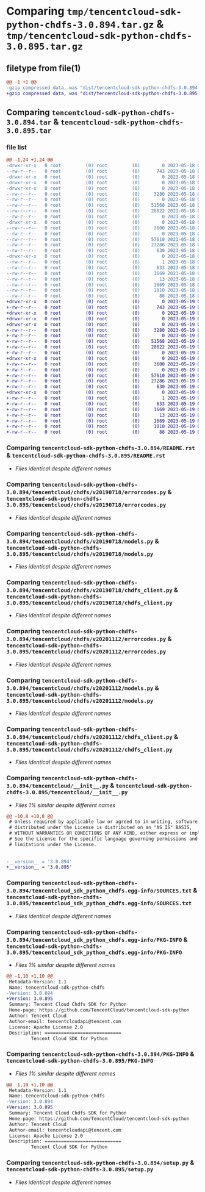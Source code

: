 # Comparing `tmp/tencentcloud-sdk-python-chdfs-3.0.894.tar.gz` & `tmp/tencentcloud-sdk-python-chdfs-3.0.895.tar.gz`

## filetype from file(1)

```diff
@@ -1 +1 @@
-gzip compressed data, was "dist/tencentcloud-sdk-python-chdfs-3.0.894.tar", last modified: Thu May 18 00:20:25 2023, max compression
+gzip compressed data, was "dist/tencentcloud-sdk-python-chdfs-3.0.895.tar", last modified: Fri May 19 02:45:57 2023, max compression
```

## Comparing `tencentcloud-sdk-python-chdfs-3.0.894.tar` & `tencentcloud-sdk-python-chdfs-3.0.895.tar`

### file list

```diff
@@ -1,24 +1,24 @@
-drwxr-xr-x   0 root         (0) root         (0)        0 2023-05-18 00:20:25.000000 tencentcloud-sdk-python-chdfs-3.0.894/
--rw-r--r--   0 root         (0) root         (0)      743 2023-05-18 00:20:25.000000 tencentcloud-sdk-python-chdfs-3.0.894/README.rst
-drwxr-xr-x   0 root         (0) root         (0)        0 2023-05-18 00:20:25.000000 tencentcloud-sdk-python-chdfs-3.0.894/tencentcloud/
-drwxr-xr-x   0 root         (0) root         (0)        0 2023-05-18 00:20:25.000000 tencentcloud-sdk-python-chdfs-3.0.894/tencentcloud/chdfs/
-drwxr-xr-x   0 root         (0) root         (0)        0 2023-05-18 00:20:25.000000 tencentcloud-sdk-python-chdfs-3.0.894/tencentcloud/chdfs/v20190718/
--rw-r--r--   0 root         (0) root         (0)     3280 2023-05-18 00:20:25.000000 tencentcloud-sdk-python-chdfs-3.0.894/tencentcloud/chdfs/v20190718/errorcodes.py
--rw-r--r--   0 root         (0) root         (0)        0 2023-05-18 00:20:25.000000 tencentcloud-sdk-python-chdfs-3.0.894/tencentcloud/chdfs/v20190718/__init__.py
--rw-r--r--   0 root         (0) root         (0)    51568 2023-05-18 00:20:25.000000 tencentcloud-sdk-python-chdfs-3.0.894/tencentcloud/chdfs/v20190718/models.py
--rw-r--r--   0 root         (0) root         (0)    28022 2023-05-18 00:20:25.000000 tencentcloud-sdk-python-chdfs-3.0.894/tencentcloud/chdfs/v20190718/chdfs_client.py
--rw-r--r--   0 root         (0) root         (0)        0 2023-05-18 00:20:25.000000 tencentcloud-sdk-python-chdfs-3.0.894/tencentcloud/chdfs/__init__.py
-drwxr-xr-x   0 root         (0) root         (0)        0 2023-05-18 00:20:25.000000 tencentcloud-sdk-python-chdfs-3.0.894/tencentcloud/chdfs/v20201112/
--rw-r--r--   0 root         (0) root         (0)     3600 2023-05-18 00:20:25.000000 tencentcloud-sdk-python-chdfs-3.0.894/tencentcloud/chdfs/v20201112/errorcodes.py
--rw-r--r--   0 root         (0) root         (0)        0 2023-05-18 00:20:25.000000 tencentcloud-sdk-python-chdfs-3.0.894/tencentcloud/chdfs/v20201112/__init__.py
--rw-r--r--   0 root         (0) root         (0)    57610 2023-05-18 00:20:25.000000 tencentcloud-sdk-python-chdfs-3.0.894/tencentcloud/chdfs/v20201112/models.py
--rw-r--r--   0 root         (0) root         (0)    27286 2023-05-18 00:20:25.000000 tencentcloud-sdk-python-chdfs-3.0.894/tencentcloud/chdfs/v20201112/chdfs_client.py
--rw-r--r--   0 root         (0) root         (0)      630 2023-05-18 00:20:25.000000 tencentcloud-sdk-python-chdfs-3.0.894/tencentcloud/__init__.py
-drwxr-xr-x   0 root         (0) root         (0)        0 2023-05-18 00:20:25.000000 tencentcloud-sdk-python-chdfs-3.0.894/tencentcloud_sdk_python_chdfs.egg-info/
--rw-r--r--   0 root         (0) root         (0)        1 2023-05-18 00:20:25.000000 tencentcloud-sdk-python-chdfs-3.0.894/tencentcloud_sdk_python_chdfs.egg-info/dependency_links.txt
--rw-r--r--   0 root         (0) root         (0)      633 2023-05-18 00:20:25.000000 tencentcloud-sdk-python-chdfs-3.0.894/tencentcloud_sdk_python_chdfs.egg-info/SOURCES.txt
--rw-r--r--   0 root         (0) root         (0)     1669 2023-05-18 00:20:25.000000 tencentcloud-sdk-python-chdfs-3.0.894/tencentcloud_sdk_python_chdfs.egg-info/PKG-INFO
--rw-r--r--   0 root         (0) root         (0)       13 2023-05-18 00:20:25.000000 tencentcloud-sdk-python-chdfs-3.0.894/tencentcloud_sdk_python_chdfs.egg-info/top_level.txt
--rw-r--r--   0 root         (0) root         (0)     1669 2023-05-18 00:20:25.000000 tencentcloud-sdk-python-chdfs-3.0.894/PKG-INFO
--rw-r--r--   0 root         (0) root         (0)     1010 2023-05-18 00:20:25.000000 tencentcloud-sdk-python-chdfs-3.0.894/setup.py
--rw-r--r--   0 root         (0) root         (0)       88 2023-05-18 00:20:25.000000 tencentcloud-sdk-python-chdfs-3.0.894/setup.cfg
+drwxr-xr-x   0 root         (0) root         (0)        0 2023-05-19 02:45:57.000000 tencentcloud-sdk-python-chdfs-3.0.895/
+-rw-r--r--   0 root         (0) root         (0)      743 2023-05-19 02:45:56.000000 tencentcloud-sdk-python-chdfs-3.0.895/README.rst
+drwxr-xr-x   0 root         (0) root         (0)        0 2023-05-19 02:45:57.000000 tencentcloud-sdk-python-chdfs-3.0.895/tencentcloud/
+drwxr-xr-x   0 root         (0) root         (0)        0 2023-05-19 02:45:57.000000 tencentcloud-sdk-python-chdfs-3.0.895/tencentcloud/chdfs/
+drwxr-xr-x   0 root         (0) root         (0)        0 2023-05-19 02:45:57.000000 tencentcloud-sdk-python-chdfs-3.0.895/tencentcloud/chdfs/v20190718/
+-rw-r--r--   0 root         (0) root         (0)     3280 2023-05-19 02:45:56.000000 tencentcloud-sdk-python-chdfs-3.0.895/tencentcloud/chdfs/v20190718/errorcodes.py
+-rw-r--r--   0 root         (0) root         (0)        0 2023-05-19 02:45:56.000000 tencentcloud-sdk-python-chdfs-3.0.895/tencentcloud/chdfs/v20190718/__init__.py
+-rw-r--r--   0 root         (0) root         (0)    51568 2023-05-19 02:45:56.000000 tencentcloud-sdk-python-chdfs-3.0.895/tencentcloud/chdfs/v20190718/models.py
+-rw-r--r--   0 root         (0) root         (0)    28022 2023-05-19 02:45:56.000000 tencentcloud-sdk-python-chdfs-3.0.895/tencentcloud/chdfs/v20190718/chdfs_client.py
+-rw-r--r--   0 root         (0) root         (0)        0 2023-05-19 02:45:56.000000 tencentcloud-sdk-python-chdfs-3.0.895/tencentcloud/chdfs/__init__.py
+drwxr-xr-x   0 root         (0) root         (0)        0 2023-05-19 02:45:57.000000 tencentcloud-sdk-python-chdfs-3.0.895/tencentcloud/chdfs/v20201112/
+-rw-r--r--   0 root         (0) root         (0)     3600 2023-05-19 02:45:56.000000 tencentcloud-sdk-python-chdfs-3.0.895/tencentcloud/chdfs/v20201112/errorcodes.py
+-rw-r--r--   0 root         (0) root         (0)        0 2023-05-19 02:45:56.000000 tencentcloud-sdk-python-chdfs-3.0.895/tencentcloud/chdfs/v20201112/__init__.py
+-rw-r--r--   0 root         (0) root         (0)    57610 2023-05-19 02:45:56.000000 tencentcloud-sdk-python-chdfs-3.0.895/tencentcloud/chdfs/v20201112/models.py
+-rw-r--r--   0 root         (0) root         (0)    27286 2023-05-19 02:45:56.000000 tencentcloud-sdk-python-chdfs-3.0.895/tencentcloud/chdfs/v20201112/chdfs_client.py
+-rw-r--r--   0 root         (0) root         (0)      630 2023-05-19 02:45:56.000000 tencentcloud-sdk-python-chdfs-3.0.895/tencentcloud/__init__.py
+drwxr-xr-x   0 root         (0) root         (0)        0 2023-05-19 02:45:57.000000 tencentcloud-sdk-python-chdfs-3.0.895/tencentcloud_sdk_python_chdfs.egg-info/
+-rw-r--r--   0 root         (0) root         (0)        1 2023-05-19 02:45:57.000000 tencentcloud-sdk-python-chdfs-3.0.895/tencentcloud_sdk_python_chdfs.egg-info/dependency_links.txt
+-rw-r--r--   0 root         (0) root         (0)      633 2023-05-19 02:45:57.000000 tencentcloud-sdk-python-chdfs-3.0.895/tencentcloud_sdk_python_chdfs.egg-info/SOURCES.txt
+-rw-r--r--   0 root         (0) root         (0)     1669 2023-05-19 02:45:57.000000 tencentcloud-sdk-python-chdfs-3.0.895/tencentcloud_sdk_python_chdfs.egg-info/PKG-INFO
+-rw-r--r--   0 root         (0) root         (0)       13 2023-05-19 02:45:57.000000 tencentcloud-sdk-python-chdfs-3.0.895/tencentcloud_sdk_python_chdfs.egg-info/top_level.txt
+-rw-r--r--   0 root         (0) root         (0)     1669 2023-05-19 02:45:57.000000 tencentcloud-sdk-python-chdfs-3.0.895/PKG-INFO
+-rw-r--r--   0 root         (0) root         (0)     1010 2023-05-19 02:45:56.000000 tencentcloud-sdk-python-chdfs-3.0.895/setup.py
+-rw-r--r--   0 root         (0) root         (0)       88 2023-05-19 02:45:57.000000 tencentcloud-sdk-python-chdfs-3.0.895/setup.cfg
```

### Comparing `tencentcloud-sdk-python-chdfs-3.0.894/README.rst` & `tencentcloud-sdk-python-chdfs-3.0.895/README.rst`

 * *Files identical despite different names*

### Comparing `tencentcloud-sdk-python-chdfs-3.0.894/tencentcloud/chdfs/v20190718/errorcodes.py` & `tencentcloud-sdk-python-chdfs-3.0.895/tencentcloud/chdfs/v20190718/errorcodes.py`

 * *Files identical despite different names*

### Comparing `tencentcloud-sdk-python-chdfs-3.0.894/tencentcloud/chdfs/v20190718/models.py` & `tencentcloud-sdk-python-chdfs-3.0.895/tencentcloud/chdfs/v20190718/models.py`

 * *Files identical despite different names*

### Comparing `tencentcloud-sdk-python-chdfs-3.0.894/tencentcloud/chdfs/v20190718/chdfs_client.py` & `tencentcloud-sdk-python-chdfs-3.0.895/tencentcloud/chdfs/v20190718/chdfs_client.py`

 * *Files identical despite different names*

### Comparing `tencentcloud-sdk-python-chdfs-3.0.894/tencentcloud/chdfs/v20201112/errorcodes.py` & `tencentcloud-sdk-python-chdfs-3.0.895/tencentcloud/chdfs/v20201112/errorcodes.py`

 * *Files identical despite different names*

### Comparing `tencentcloud-sdk-python-chdfs-3.0.894/tencentcloud/chdfs/v20201112/models.py` & `tencentcloud-sdk-python-chdfs-3.0.895/tencentcloud/chdfs/v20201112/models.py`

 * *Files identical despite different names*

### Comparing `tencentcloud-sdk-python-chdfs-3.0.894/tencentcloud/chdfs/v20201112/chdfs_client.py` & `tencentcloud-sdk-python-chdfs-3.0.895/tencentcloud/chdfs/v20201112/chdfs_client.py`

 * *Files identical despite different names*

### Comparing `tencentcloud-sdk-python-chdfs-3.0.894/tencentcloud/__init__.py` & `tencentcloud-sdk-python-chdfs-3.0.895/tencentcloud/__init__.py`

 * *Files 1% similar despite different names*

```diff
@@ -10,8 +10,8 @@
 # Unless required by applicable law or agreed to in writing, software
 # distributed under the License is distributed on an "AS IS" BASIS,
 # WITHOUT WARRANTIES OR CONDITIONS OF ANY KIND, either express or implied.
 # See the License for the specific language governing permissions and
 # limitations under the License.
 
 
-__version__ = '3.0.894'
+__version__ = '3.0.895'
```

### Comparing `tencentcloud-sdk-python-chdfs-3.0.894/tencentcloud_sdk_python_chdfs.egg-info/SOURCES.txt` & `tencentcloud-sdk-python-chdfs-3.0.895/tencentcloud_sdk_python_chdfs.egg-info/SOURCES.txt`

 * *Files identical despite different names*

### Comparing `tencentcloud-sdk-python-chdfs-3.0.894/tencentcloud_sdk_python_chdfs.egg-info/PKG-INFO` & `tencentcloud-sdk-python-chdfs-3.0.895/tencentcloud_sdk_python_chdfs.egg-info/PKG-INFO`

 * *Files 1% similar despite different names*

```diff
@@ -1,10 +1,10 @@
 Metadata-Version: 1.1
 Name: tencentcloud-sdk-python-chdfs
-Version: 3.0.894
+Version: 3.0.895
 Summary: Tencent Cloud Chdfs SDK for Python
 Home-page: https://github.com/TencentCloud/tencentcloud-sdk-python
 Author: Tencent Cloud
 Author-email: tencentcloudapi@tencent.com
 License: Apache License 2.0
 Description: ============================
         Tencent Cloud SDK for Python
```

### Comparing `tencentcloud-sdk-python-chdfs-3.0.894/PKG-INFO` & `tencentcloud-sdk-python-chdfs-3.0.895/PKG-INFO`

 * *Files 1% similar despite different names*

```diff
@@ -1,10 +1,10 @@
 Metadata-Version: 1.1
 Name: tencentcloud-sdk-python-chdfs
-Version: 3.0.894
+Version: 3.0.895
 Summary: Tencent Cloud Chdfs SDK for Python
 Home-page: https://github.com/TencentCloud/tencentcloud-sdk-python
 Author: Tencent Cloud
 Author-email: tencentcloudapi@tencent.com
 License: Apache License 2.0
 Description: ============================
         Tencent Cloud SDK for Python
```

### Comparing `tencentcloud-sdk-python-chdfs-3.0.894/setup.py` & `tencentcloud-sdk-python-chdfs-3.0.895/setup.py`

 * *Files identical despite different names*


